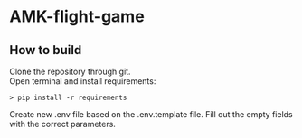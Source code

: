 # AMK-flight-game

## How to build

Clone the repository through git.  
Open terminal and install requirements:  
```console
> pip install -r requirements
```

Create new .env file based on the .env.template file.
Fill out the empty fields with the correct parameters.
## 
